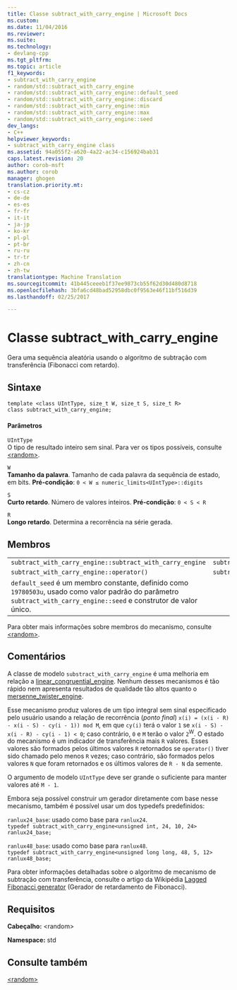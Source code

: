 ```yaml
---
title: Classe subtract_with_carry_engine | Microsoft Docs
ms.custom: 
ms.date: 11/04/2016
ms.reviewer: 
ms.suite: 
ms.technology:
- devlang-cpp
ms.tgt_pltfrm: 
ms.topic: article
f1_keywords:
- subtract_with_carry_engine
- random/std::subtract_with_carry_engine
- random/std::subtract_with_carry_engine::default_seed
- random/std::subtract_with_carry_engine::discard
- random/std::subtract_with_carry_engine::min
- random/std::subtract_with_carry_engine::max
- random/std::subtract_with_carry_engine::seed
dev_langs:
- C++
helpviewer_keywords:
- subtract_with_carry_engine class
ms.assetid: 94a055f2-a620-4a22-ac34-c156924bab31
caps.latest.revision: 20
author: corob-msft
ms.author: corob
manager: ghogen
translation.priority.mt:
- cs-cz
- de-de
- es-es
- fr-fr
- it-it
- ja-jp
- ko-kr
- pl-pl
- pt-br
- ru-ru
- tr-tr
- zh-cn
- zh-tw
translationtype: Machine Translation
ms.sourcegitcommit: 41b445ceeeb1f37ee9873cb55f62d30d480d8718
ms.openlocfilehash: 3bfa6cd48bad52958dbc0f9563e46f11bf516d39
ms.lasthandoff: 02/25/2017

---
```

# <a name="subtractwithcarryengine-class"></a>Classe subtract_with_carry_engine
Gera uma sequência aleatória usando o algoritmo de subtração com transferência (Fibonacci com retardo).  
  
## <a name="syntax"></a>Sintaxe  
  
```  
template <class UIntType, size_t W, size_t S, size_t R>  
class subtract_with_carry_engine;  
```  
  
#### <a name="parameters"></a>Parâmetros  
 `UIntType`  
 O tipo de resultado inteiro sem sinal. Para ver os tipos possíveis, consulte [\<random>](../standard-library/random.md).  
  
 `W`  
 **Tamanho da palavra**. Tamanho de cada palavra da sequência de estado, em bits. **Pré-condição**: `0 < W ≤ numeric_limits<UIntType>::digits`  
  
 `S`  
 **Curto retardo**. Número de valores inteiros. **Pré-condição**: `0 < S < R`  
  
 `R`  
 **Longo retardo**. Determina a recorrência na série gerada.  
  
## <a name="members"></a>Membros  
  
||||  
|-|-|-|  
|`subtract_with_carry_engine::subtract_with_carry_engine`|`subtract_with_carry_engine::min`|`subtract_with_carry_engine::discard`|  
|`subtract_with_carry_engine::operator()`|`subtract_with_carry_engine::max`|`subtract_with_carry_engine::seed`|  
|`default_seed` é um membro constante, definido como `19780503u`, usado como valor padrão do parâmetro `subtract_with_carry_engine::seed` e construtor de valor único.|||  
  
 Para obter mais informações sobre membros do mecanismo, consulte [\<random>](../standard-library/random.md).  
  
## <a name="remarks"></a>Comentários  
 A classe de modelo `substract_with_carry_engine` é uma melhoria em relação a [linear_congruential_engine](../standard-library/linear-congruential-engine-class.md). Nenhum desses mecanismos é tão rápido nem apresenta resultados de qualidade tão altos quanto o [mersenne_twister_engine](../standard-library/mersenne-twister-engine-class.md).  
  
 Esse mecanismo produz valores de um tipo integral sem sinal especificado pelo usuário usando a relação de recorrência (*ponto final*) `x(i) = (x(i - R) - x(i - S) - cy(i - 1)) mod M`, em que `cy(i)` terá o valor `1` se `x(i - S) - x(i - R) - cy(i - 1) < 0`; caso contrário, `0` e `M` terão o valor `2`<sup>W</sup>. O estado do mecanismo é um indicador de transferência mais `R` valores. Esses valores são formados pelos últimos valores `R` retornados se `operator()` tiver sido chamado pelo menos `R` vezes; caso contrário, são formados pelos valores `N` que foram retornados e os últimos valores de `R - N` da semente.  
  
 O argumento de modelo `UIntType` deve ser grande o suficiente para manter valores até `M - 1`.  
  
 Embora seja possível construir um gerador diretamente com base nesse mecanismo, também é possível usar um dos typedefs predefinidos:  
  
 `ranlux24_base`: usado como base para `ranlux24`.                   
`typedef subtract_with_carry_engine<unsigned int, 24, 10, 24> ranlux24_base;`  
  
 `ranlux48_base`: usado como base para `ranlux48`.                   
`typedef subtract_with_carry_engine<unsigned long long, 48, 5, 12> ranlux48_base;`  
  
 Para obter informações detalhadas sobre o algoritmo de mecanismo de subtração com transferência, consulte o artigo da Wikipédia [Lagged Fibonacci generator](http://go.microsoft.com/fwlink/LinkId=402445) (Gerador de retardamento de Fibonacci).  
  
## <a name="requirements"></a>Requisitos  
 **Cabeçalho:** \<random>  
  
 **Namespace:** std  
  
## <a name="see-also"></a>Consulte também  
 [\<random>](../standard-library/random.md)


